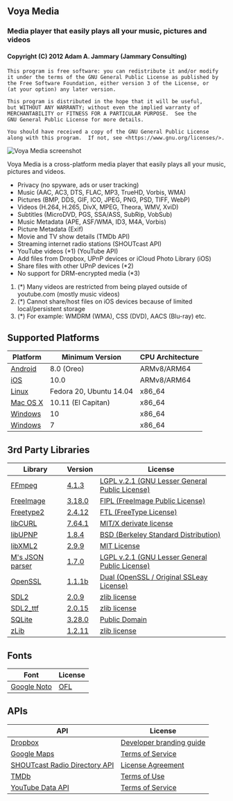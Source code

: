 ## Voya Media
### Media player that easily plays all your music, pictures and videos
#### Copyright (C) 2012 Adam A. Jammary (Jammary Consulting)

    This program is free software: you can redistribute it and/or modify
    it under the terms of the GNU General Public License as published by
    the Free Software Foundation, either version 3 of the License, or
    (at your option) any later version.

    This program is distributed in the hope that it will be useful,
    but WITHOUT ANY WARRANTY; without even the implied warranty of
    MERCHANTABILITY or FITNESS FOR A PARTICULAR PURPOSE.  See the
    GNU General Public License for more details.

    You should have received a copy of the GNU General Public License
    along with this program.  If not, see <https://www.gnu.org/licenses/>.

![Voya Media screenshot](https://sourceforge.net/p/voyamedia/screenshot/VoyaMedia-8-1920.png)

Voya Media is a cross-platform media player that easily plays all your music, pictures and videos.

- Privacy (no spyware, ads or user tracking)
- Music (AAC, AC3, DTS, FLAC, MP3, TrueHD, Vorbis, WMA)
- Pictures (BMP, DDS, GIF, ICO, JPEG, PNG, PSD, TIFF, WebP)
- Videos (H.264, H.265, DivX, MPEG, Theora, WMV, XviD)
- Subtitles (MicroDVD, PGS, SSA/ASS, SubRip, VobSub)
- Music Metadata (APE, ASF/WMA, ID3, M4A, Vorbis)
- Picture Metadata (Exif)
- Movie and TV show details (TMDb API)
- Streaming internet radio stations (SHOUTcast API)
- YouTube videos (*1) (YouTube API)
- Add files from Dropbox, UPnP devices or iCloud Photo Library (iOS)
- Share files with other UPnP devices (*2)
- No support for DRM-encrypted media (*3)

1. (*) Many videos are restricted from being played outside of youtube.com (mostly music videos)
2. (*) Cannot share/host files on iOS devices because of limited local/persistent storage
3. (*) For example: WMDRM (WMA), CSS (DVD), AACS (Blu-ray) etc.

## Supported Platforms

Platform | Minimum Version | CPU Architecture
-------- | --------------- | ----------------
[Android](https://play.google.com/store/apps/details?id=com.voyamedia.android) | 8.0 (Oreo) | ARMv8/ARM64
[iOS](https://itunes.apple.com/us/app/voya-media/id1009917954) | 10.0 | ARMv8/ARM64
[Linux](https://sourceforge.net/projects/voyamedia/files/VoyaMedia/3.x/Linux/) | Fedora 20, Ubuntu 14.04 | x86_64
[Mac OS X](https://itunes.apple.com/us/app/voya-media/id1009333985) | 10.11 (El Capitan) | x86_64
[Windows](https://www.microsoft.com/store/apps/9NBLGGH52684) | 10 | x86_64
[Windows](https://sourceforge.net/projects/voyamedia/files/VoyaMedia/3.x/Windows/) | 7 | x86_64

## 3rd Party Libraries

Library | Version | License
------- | ------- | -------
[FFmpeg](https://ffmpeg.org/) | [4.1.3](https://www.ffmpeg.org/releases/ffmpeg-4.1.3.tar.gz) | [LGPL v.2.1 (GNU Lesser General Public License)](https://ffmpeg.org/legal.html)
[FreeImage](http://freeimage.sourceforge.net/download.html) | [3.18.0](http://downloads.sourceforge.net/freeimage/FreeImage3180.zip) | [FIPL (FreeImage Public License)](http://freeimage.sourceforge.net/license.html)
[Freetype2](https://www.freetype.org/) | [2.4.12](https://sourceforge.net/projects/freetype/files/freetype2/2.10.0/freetype-2.10.0.tar.bz2) | [FTL (FreeType License)](https://www.freetype.org/license.html)
[libCURL](https://curl.haxx.se/libcurl/) | [7.64.1](https://curl.haxx.se/download/curl-7.64.1.tar.gz) | [MIT/X derivate license](https://curl.haxx.se/docs/copyright.html)
[libUPNP](http://pupnp.sourceforge.net/) | [1.8.4](https://sourceforge.net/projects/pupnp/files/pupnp/libupnp-1.8.4/libupnp-1.8.4.tar.bz2/download) | [BSD (Berkeley Standard Distribution)](http://pupnp.sourceforge.net/#license)
[libXML2](http://xmlsoft.org/) | [2.9.9](http://xmlsoft.org/sources/libxml2-2.9.9.tar.gz) | [MIT License](https://opensource.org/licenses/mit-license.html)
[M's JSON parser](https://sourceforge.net/projects/mjson/) | [1.7.0](https://sourceforge.net/projects/mjson/files/mjson/mjson-1.7.0.tar.gz/download) | [LGPL v.2.1 (GNU Lesser General Public License)](https://sourceforge.net/projects/mjson/)
[OpenSSL](https://www.openssl.org/) | [1.1.1b](https://www.openssl.org/source/openssl-1.1.1b.tar.gz) | [Dual (OpenSSL / Original SSLeay License)](https://www.openssl.org/source/license.html)
[SDL2](https://www.libsdl.org/) | [2.0.9](https://www.libsdl.org/release/SDL2-2.0.9.tar.gz) | [zlib license](https://www.libsdl.org/license.php)
[SDL2_ttf](https://www.libsdl.org/projects/SDL_ttf/) | [2.0.15](https://www.libsdl.org/projects/SDL_ttf/release/SDL2_ttf-2.0.15.tar.gz) | [zlib license](https://www.libsdl.org/license.php)
[SQLite](https://www.sqlite.org/) | [3.28.0](https://www.sqlite.org/2019/sqlite-autoconf-3280000.tar.gz) | [Public Domain](https://www.sqlite.org/copyright.html)
[zLib](http://www.zlib.net/) | [1.2.11](https://downloads.sourceforge.net/project/libpng/zlib/1.2.11/zlib-1.2.11.tar.gz) | [zlib license](http://www.zlib.net/zlib_license.html)

## Fonts

Font | License
---- | -------
[Google Noto](https://www.google.com/get/noto/) | [OFL](http://scripts.sil.org/cms/scripts/page.php?site_id=nrsi&id=OFL)

## APIs

API | License
--- | -------
[Dropbox](https://www.dropbox.com/developers) | [Developer branding guide](https://www.dropbox.com/developers/reference/branding-guide)
[Google Maps](https://developers.google.com/maps/documentation/geocoding/start) | [Terms of Service](https://developers.google.com/maps/terms)
[SHOUTcast Radio Directory API](http://wiki.shoutcast.com/wiki/SHOUTcast_Radio_Directory_API) | [License Agreement](http://wiki.shoutcast.com/wiki/SHOUTcast_API_License_Agreement)
[TMDb](https://www.themoviedb.org/documentation/api) | [Terms of Use](https://www.themoviedb.org/terms-of-use)
[YouTube Data API](https://developers.google.com/youtube/v3/) | [Terms of Service](https://developers.google.com/youtube/terms/api-services-terms-of-service)
